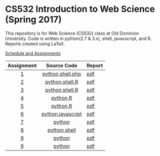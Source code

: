 # CS532 Introduction to Web Science (Spring 2017)

This repository is for Web Science (CS532) class at Old Dominion University. Code is written in python(2.7 & 3.x), shell, javavscript, and R. Reports created using LaTeX.

[Schedule and Assignments](https://github.com/phonedude/cs532-s17/blob/master/index.md)

|Assignment|Source Code|Report|
|:--------:|:---:|:------|
|[1](./assignments/A1/)| [python,shell,php](./assignments/A1/src)|[pdf](./assignments/A1/docs/assignment1.pdf)| 
|[2](./assignments/A2/)| [python,shell,R](./assignments/A2/src)|[pdf](./assignments/A2/docs/assignment2.pdf)| 
|[3](./assignments/A3/)| [python,shell,R](./assignments/A3/src)|[pdf](./assignments/A3/docs/assignment3.pdf)| 
|[4](./assignments/A4/)| [python,R](./assignments/A4/src)|[pdf](./assignments/A4/docs/assignment4.pdf)| 
|[5](./assignments/A5/)| [python,R](./assignments/A5/src)|[pdf](./assignments/A5/docs/assignment5.pdf)| 
|[6](./assignments/A6/)| [python,javascript](./assignments/A6/src)|[pdf](./assignments/A6/docs/assignment6.pdf)| 
|[7](./assignments/A7/)| [python](./assignments/A7/src)|[pdf](./assignments/A7/docs/assignment7.pdf)| 
|[8](./assignments/A8/)| [python,shell](./assignments/A8/src)|[pdf](./assignments/A8/docs/assignment8.pdf)| 
|[9](./assignments/A9/)| [python](./assignments/A9/src)|[pdf](./assignments/A9/docs/assignment9.pdf)| 
|[9](./assignments/A10/)| [python](./assignments/A10/src)|[pdf](./assignments/A10/docs/assignment10.pdf)| 
